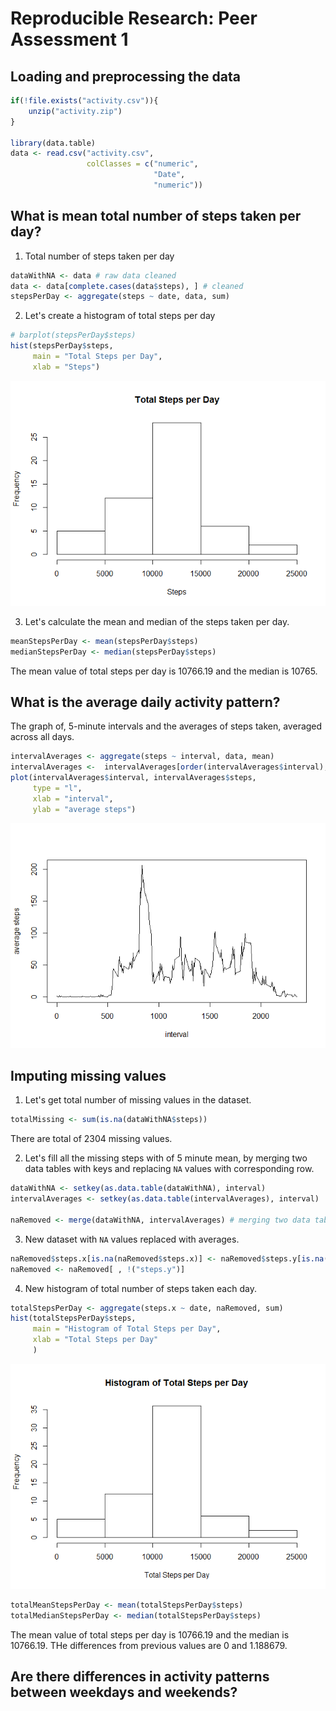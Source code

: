 # Reproducible Research: Peer Assessment 1


## Loading and preprocessing the data

```r
if(!file.exists("activity.csv")){
	unzip("activity.zip")	
}

library(data.table)
data <- read.csv("activity.csv",
				 colClasses = c("numeric",
				 			    "Date",
				 			    "numeric"))
```


## What is mean total number of steps taken per day?
1. Total number of steps taken per day

```r
dataWithNA <- data # raw data cleaned
data <- data[complete.cases(data$steps), ] # cleaned
stepsPerDay <- aggregate(steps ~ date, data, sum)
```

2. Let's create a histogram of total steps per day

```r
# barplot(stepsPerDay$steps)
hist(stepsPerDay$steps,
	 main = "Total Steps per Day",
	 xlab = "Steps")
```

![](PA1_template_files/figure-html/unnamed-chunk-2-1.png)<!-- -->

3. Let's calculate the mean and median of the steps taken per day.

```r
meanStepsPerDay <- mean(stepsPerDay$steps)
medianStepsPerDay <- median(stepsPerDay$steps)
```
The mean value of total steps per day is 10766.19 and the median is 10765.


## What is the average daily activity pattern?
The graph of, 5-minute intervals and the averages of steps taken, averaged across all days.

```r
intervalAverages <- aggregate(steps ~ interval, data, mean)
intervalAverages <-  intervalAverages[order(intervalAverages$interval), ]
plot(intervalAverages$interval, intervalAverages$steps,
	 type = "l",
	 xlab = "interval",
	 ylab = "average steps")
```

![](PA1_template_files/figure-html/unnamed-chunk-4-1.png)<!-- -->


## Imputing missing values
1. Let's get total number of missing values in the dataset.

```r
totalMissing <- sum(is.na(dataWithNA$steps))
```
There are total of 2304 missing values.

2. Let's fill all the missing steps with of 5 minute mean, by merging two data tables with keys and replacing `NA` values with corresponding row.

```r
dataWithNA <- setkey(as.data.table(dataWithNA), interval)
intervalAverages <- setkey(as.data.table(intervalAverages), interval)

naRemoved <- merge(dataWithNA, intervalAverages) # merging two data tables with key
```

3. New dataset with `NA` values replaced with averages.

```r
naRemoved$steps.x[is.na(naRemoved$steps.x)] <- naRemoved$steps.y[is.na(naRemoved$steps.x)] # filling NA values
naRemoved <- naRemoved[ , !("steps.y")]
```

4. New histogram of total number of steps taken each day.

```r
totalStepsPerDay <- aggregate(steps.x ~ date, naRemoved, sum)
hist(totalStepsPerDay$steps,
	 main = "Histogram of Total Steps per Day",
	 xlab = "Total Steps per Day"
	 )
```

![](PA1_template_files/figure-html/unnamed-chunk-8-1.png)<!-- -->

```r
totalMeanStepsPerDay <- mean(totalStepsPerDay$steps)
totalMedianStepsPerDay <- median(totalStepsPerDay$steps)
```

The mean value of total steps per day is 10766.19 and the median is 10766.19. THe differences from previous values are 0 and 1.188679.


## Are there differences in activity patterns between weekdays and weekends?
